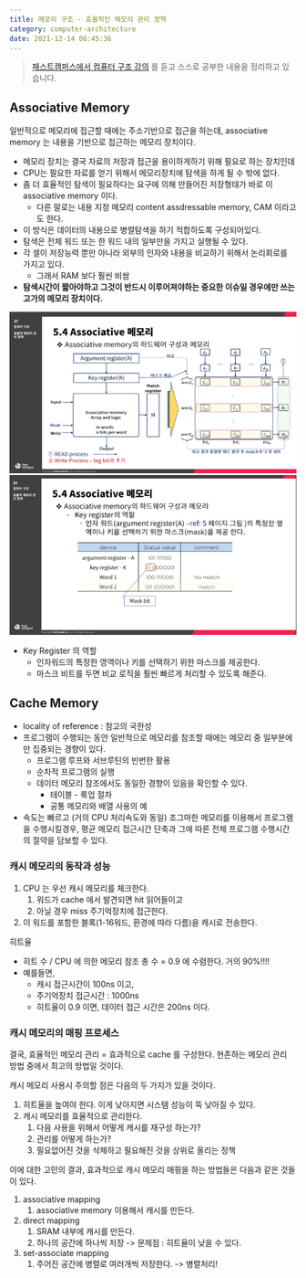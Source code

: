 ```yaml
---
title: 메모리 구조 - 효율적인 메모리 관리 정책
category: computer-architecture
date: 2021-12-14 06:45:36
---
```


> [패스트캠퍼스에서 컴퓨터 구조 강의](https://storage.googleapis.com/static.fastcampus.co.kr/prod/uploads/202104/161058-24/[패스트캠퍼스]-교육과정소개서-올인원-패키지---컴퓨터-공학-전공-필수.pdf) 를 듣고 스스로 공부한 내용을 정리하고 있습니다.

## Associative Memory

일반적으로 메모리에 접근할 때에는 주소기반으로 접근을 하는데, associative memory 는 내용을 기반으로 접근하는 메모리 장치이다. 
- 메모리 장치는 결국 자료의 저장과 접근을 용이하게하기 위해 필요로 하는 장치인데
- CPU는 필요한 자료를 얻기 위해서 메모리장치에 탐색을 하게 될 수 밖에 없다. 
- 좀 더 효율적인 탐색이 필요하다는 요구에 의해 만들어진 저장형태가 바로 이 associative memory 이다. 
  - 다른 말로는 내용 지정 메모리 content assdressable memory, CAM 이라고도 한다. 
- 이 방식은 데이터의 내용으로 병렬탐색을 하기 적합하도록 구성되어있다. 
- 탐색은 전체 워드 또는 한 워드 내의 일부만을 가지고 실행될 수 있다. 
- 각 셀이 저장능력 뿐만 아니라 외부의 인자와 내용을 비교하기 위해서 논리회로를 가지고 있다. 
  - 그래서 RAM 보다 훨씬 비쌈
- **탐색시간이 짧아야하고 그것이 반드시 이루어져야하는 중요한 이슈일 경우에만 쓰는 고가의 메모리 장치이다.** 

![img_3.png](/.gitbook/assets/computer-1204.png)
![img_4.png](/.gitbook/assets/computer-1205.png)

- Key Register 의 역할 
  - 인자워드의 특정한 영역이나 키를 선택하기 위한 마스크를 제공한다.  
  - 마스크 비트를 두면 비교 로직을 훨씬 빠르게 처리할 수 있도록 해준다. 

## Cache Memory
- locality of reference : 참고의 국한성
- 프로그램이 수행되는 동안 일반적으로 메모리를 참조할 때에는 메모리 중 일부분에만 집중되는 경향이 있다. 
  - 프로그램 루프와 서브루틴의 빈번한 활용
  - 순차적 프로그램의 실행
  - 데이터 메모리 참조에서도 동일한 경향이 있음을 확인할 수 있다. 
    - 테이블 - 룩업 절차 
    - 공통 메모리와 배열 사용의 예 
- 속도는 빠르고 (거의 CPU 처리속도와 동일) 조그마한 메모리를 이용해서 프로그램을 수행시킬경우, 평균 메모리 접근시간 단축과 그에 따른 전체 프로그램 수행시간의 절약을 담보할 수 있다.

### 캐시 메모리의 동작과 성능
1. CPU 는 우선 캐시 메모리를 체크한다. 
   1. 워드가 cache 에서 발견되면 hit 읽어들이고 
   2. 아닐 경우 miss 주기억장치에 접근한다. 
2. 이 워드를 포함한 블록(1-16워드, 환경에 따라 다름)을 캐시로 전송한다. 

히트율
- 히트 수 / CPU 에 의한 메모리 참조 총 수 = 0.9 에 수렴한다. 거의 90%!!!!  
- 예를들면, 
  - 캐시 접근시간이 100ns 이고, 
  - 주기억장치 접근시간 : 1000ns
  - 히트율이 0.9 이면, 데이터 접근 시간은 200ns 이다. 

### 캐시 메모리의 매핑 프로세스

결국, 효율적인 메모리 관리 = 효과적으로 cache 를 구성한다.
현존하는 메모리 관리 방법 중에서 최고의 방법일 것이다. 

캐시 메모리 사용시 주의할 점은 다음의 두 가지가 있을 것이다. 
1. 히트율을 높여야 한다. 이게 낮아지면 시스템 성능이 뚝 낮아질 수 있다. 
2. 캐시 메모리를 효율적으로 관리한다. 
   1. 다음 사용을 위해서 어떻게 캐시를 재구성 하는가?
   2. 관리를 어떻게 하는가?
   3. 필요없어진 것을 삭제하고 필요해진 것을 상위로 올리는 정책 

이에 대한 고민의 결과, 효과적으로 캐시 메모리 매핑을 하는 방법들은 다음과 같은 것들이 있다.
1. associative mapping
   1. associative memory 이용해서 캐시를 만든다. 
2. direct mapping
   1. SRAM 내부에 캐시를 만든다. 
   2. 하나의 공간에 하나씩 저장 -> 문제점 : 히트율이 낮을 수 있다. 
3. set-associate mapping 
   1. 주어진 공간에 병렬로 여러개씩 저장한다. -> 병렬처리! 